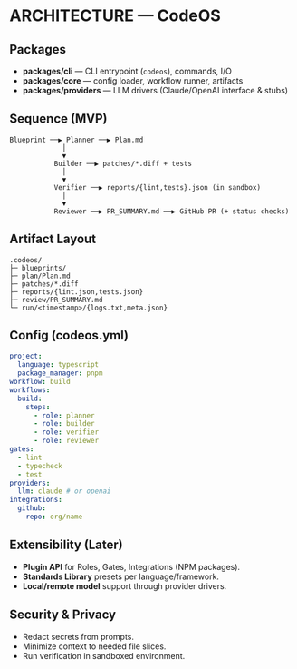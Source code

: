 # ARCHITECTURE — CodeOS

## Packages
- **packages/cli** — CLI entrypoint (`codeos`), commands, I/O
- **packages/core** — config loader, workflow runner, artifacts
- **packages/providers** — LLM drivers (Claude/OpenAI interface & stubs)

## Sequence (MVP)
```
Blueprint ──▶ Planner ──▶ Plan.md
             │
             ▼
           Builder ──▶ patches/*.diff + tests
             │
             ▼
           Verifier ──▶ reports/{lint,tests}.json (in sandbox)
             │
             ▼
           Reviewer ──▶ PR_SUMMARY.md ──▶ GitHub PR (+ status checks)
```

## Artifact Layout
```
.codeos/
├─ blueprints/
├─ plan/Plan.md
├─ patches/*.diff
├─ reports/{lint.json,tests.json}
├─ review/PR_SUMMARY.md
└─ run/<timestamp>/{logs.txt,meta.json}
```

## Config (codeos.yml)
```yml
project:
  language: typescript
  package_manager: pnpm
workflow: build
workflows:
  build:
    steps:
      - role: planner
      - role: builder
      - role: verifier
      - role: reviewer
gates:
  - lint
  - typecheck
  - test
providers:
  llm: claude # or openai
integrations:
  github:
    repo: org/name
```

## Extensibility (Later)
- **Plugin API** for Roles, Gates, Integrations (NPM packages).
- **Standards Library** presets per language/framework.
- **Local/remote model** support through provider drivers.

## Security & Privacy
- Redact secrets from prompts.
- Minimize context to needed file slices.
- Run verification in sandboxed environment.

